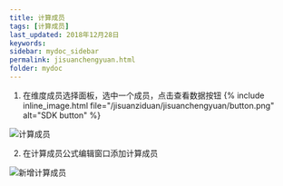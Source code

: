 ```yaml
---
title: 计算成员
tags: [计算成员]
last_updated: 2018年12月28日
keywords: 
sidebar: mydoc_sidebar
permalink: jisuanchengyuan.html
folder: mydoc
---
```


1. 在维度成员选择面板，选中一个成员，点击查看数据按钮 {% include inline_image.html
file="/jisuanziduan/jisuanchengyuan/button.png" alt="SDK button" %}

![计算成员](https://datafor123.github.io/images/jisuanziduan/jisuanchengyuan/jisuanchengyuan-1.png)

2. 在计算成员公式编辑窗口添加计算成员

![新增计算成员](https://datafor123.github.io/images/jisuanziduan/jisuanchengyuan/jisuanchengyuan-2.png)

